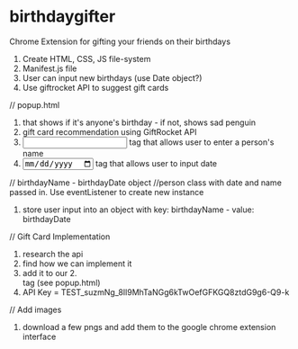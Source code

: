 # birthdaygifter
Chrome Extension for gifting your friends on their birthdays

1. Create HTML, CSS, JS file-system
2. Manifest.js file
3. User can input new birthdays (use Date object?)
4. Use giftrocket API to suggest gift cards

// popup.html
1. <div> that shows if it's anyone's birthday - if not, shows sad penguin
2. <div> gift card recommendation using GiftRocket API
3. <input> tag that allows user to enter a person's name
4. <input type="date"> tag that allows user to input date

// birthdayName - birthdayDate object
//person class with date and name passed in. Use eventListener to create new instance
1. store user input into an object with key: birthdayName - value: birthdayDate



// Gift Card Implementation
1. research the api
2. find how we can implement it
3. add it to our 2. <div> tag (see popup.html)
4. API Key = TEST_suzmNg_8Il9MhTaNGg6kTwOefGFKGQ8ztdG9g6-Q9-k


// Add images
1. download a few pngs and add them to the google chrome extension interface
